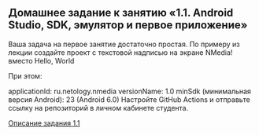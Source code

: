 ## Домашнее задание к занятию «1.1. Android Studio, SDK, эмулятор и первое приложение»

Ваша задача на первое занятие достаточно простая. По примеру из лекции создайте проект с текстовой надписью на экране NMedia! вместо Hello, World

При этом:

applicationId: ru.netology.nmedia
versionName: 1.0
minSdk (минимальная версия Android): 23 (Android 6.0)
Настройте GitHub Actions и отправьте ссылку на репозиторий в личном кабинете студента.

[Описание задания 1.1](https://github.com/netology-code/and2-homeworks/tree/master/01_firstapp)